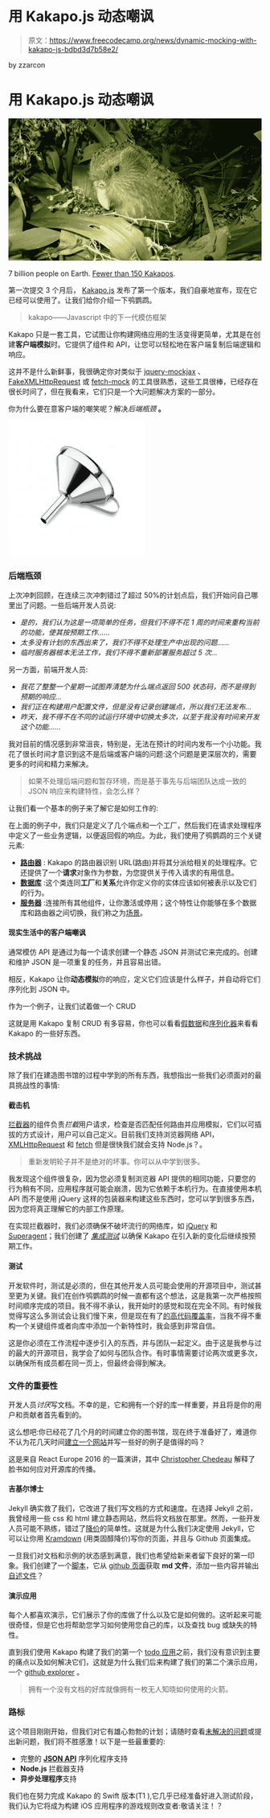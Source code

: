 # 用 Kakapo.js 动态嘲讽

> 原文：<https://www.freecodecamp.org/news/dynamic-mocking-with-kakapo-js-bdbd3d7b58e2/>

by zzarcon

# 用 Kakapo.js 动态嘲讽

![1*AWc9hdd-JQUromU-wYWeDA](img/51f3ebdaeff8871969a0d38b93eeca79.png)

7 billion people on Earth. [Fewer than 150 Kakapos](http://kakaporecovery.org.nz).

第一次提交 3 个月后， [Kakapo.js](http://github.com/devlucky/Kakapo.js) 发布了第一个版本，我们自豪地宣布，现在它已经可以使用了。让我们给你介绍一下鸮鹦鹉。

> kakapo——Javascript 中的下一代模仿框架

Kakapo 只是一套工具，它试图让你构建网络应用的生活变得更简单，尤其是在创建**客户端模拟**时。它提供了组件和 API，让您可以轻松地在客户端复制后端逻辑和响应。

这并不是什么新鲜事，我很确定你对类似于 [jquery-mockjax](https://github.com/jakerella/jquery-mockjax) 、 [FakeXMLHttpRequest](https://github.com/pretenderjs/FakeXMLHttpRequest) 或 [fetch-mock](https://github.com/wheresrhys/fetch-mock) 的工具很熟悉，这些工具很棒，已经存在很长时间了，但在我看来，它们只是一个大问题解决方案的一部分。

你为什么要在意客户端的嘲笑呢？解决*后端瓶颈* **。**

![1*UJ2ClAEKWpWAM_QF5kj9Kg](img/78fa3cb7efa553bf495ad19135245884.png)

### 后端瓶颈

上次冲刺回顾，在连续三次冲刺错过了超过 50%的计划点后，我们开始问自己哪里出了问题。一些后端开发人员说:

*   *是的，我们认为这是一项简单的任务，但我们不得不花 1 周的时间来重构当前的功能，使其按预期工作……*
*   *太多没有计划的东西出来了，我们不得不处理生产中出现的问题……*
*   *临时服务器根本无法工作，我们不得不重新部署服务超过 5 次…*

另一方面，前端开发人员:

*   *我花了整整一个星期一试图弄清楚为什么端点返回 500 状态码，而不是得到预期的响应…*
*   *我们正在构建用户配置文件，但是没有记录创建端点，所以我们无法发布…*
*   *昨天，我不得不在不同的试运行环境中切换太多次，以至于我没有时间来开发这个功能……*

我对目前的情况感到非常沮丧，特别是，无法在预计的时间内发布一个小功能。我花了很长时间才意识到这不是后端或客户端的问题:这个问题是更深层次的，需要更多的时间和精力来解决。

> 如果不处理后端问题和暂存环境，而是基于事先与后端团队达成一致的 JSON 响应来构建特性，会怎么样？

让我们看一个基本的例子来了解它是如何工作的:

在上面的例子中，我们只是定义了几个端点和一个工厂，然后我们在请求处理程序中定义了一些业务逻辑，以便返回假的响应。为此，我们使用了鸮鹦鹉的三个关键元素:

*   [**路由器**](http://devlucky.github.io/kakapo-js#router) : Kakapo 的路由器识别 URL(路由)并将其分派给相关的处理程序。它还提供了一个**请求**对象作为参数，为您提供关于传入请求的有用信息。
*   [**数据库**](http://devlucky.github.io/kakapo-js#database) :这个类连同**工厂**和**关系**允许你定义你的实体应该如何被表示以及它们的行为。
*   [**服务器**](http://devlucky.github.io/kakapo-js#server) :连接所有其他组件，让你激活或停用；这个特性让你能够在多个数据库和路由器之间切换，我们称之为[场景](http://devlucky.github.io/kakapo-js#scenarios)。

#### 现实生活中的客户端嘲讽

通常模仿 API 是通过为每一个请求创建一个静态 JSON 并测试它来完成的。创建和维护 JSON 是一项重复的任务，并且容易出错。

相反，Kakapo 让你**动态模拟**你的响应，定义它们应该是什么样子，并自动将它们序列化到 JSON 中。

作为一个例子，让我们试着做一个 CRUD

这就是用 Kakapo 复制 CRUD 有多容易，你也可以看看[假数据](http://devlucky.github.io/kakapo-js#fake-data)和[序列化器](http://devlucky.github.io/kakapo-js#serializers)来看看 Kakapo 的一些好东西。

### 技术挑战

除了我们在建造图书馆的过程中学到的所有东西，我想指出一些我们必须面对的最具挑战性的事情:

#### 截击机

[拦截器](http://devlucky.github.io/kakapo-js#interceptors)的组件负责*拦截*用户请求，检查是否匹配任何路由并应用模拟，它们以可插拔的方式设计，用户可以自己定义。目前我们支持浏览器网络 API， [XMLHttpRequest](https://developer.mozilla.org/en-US/docs/Web/API/XMLHttpRequest) 和 [fetch](https://developer.mozilla.org/en/docs/Web/API/Fetch_API) 但是很快我们就会支持 Node.js？。

> 重新发明轮子并不是绝对的坏事。你可以从中学到很多。

我发现这个组件很复杂，因为您必须复制浏览器 API 提供的相同功能，只要您的行为稍有不同，应用程序就可能会崩溃，因为它依赖于本机行为。在直接使用本机 API 而不是使用 jQuery 这样的包装器来构建这些东西时，您可以学到很多东西，因为您将真正理解它的内部工作原理。

在实现拦截器时，我们必须确保不破坏流行的网络库，如 [jQuery](http://api.jquery.com/jquery.ajax/) 和[Superagent](http://visionmedia.github.io/superagent/)；我们创建了 [*集成测试*](https://github.com/devlucky/Kakapo.js/tree/master/test/specs/integration) 以确保 Kakapo 在引入新的变化后继续按预期工作。

#### 测试

开发软件时，测试是必须的，但在其他开发人员可能会使用的开源项目中，测试甚至更为关键。我们在创作鸮鹦鹉的时候一直都有这个想法，这是我第一次严格按照时间顺序完成的项目。我不得不承认，我开始时的感觉和现在完全不同。有时候我觉得写这么多测试会让我们慢下来，但是现在有了[的高代码覆盖率](https://codecov.io/github/devlucky/Kakapo.js?branch=master)，当我不得不重构一个关键组件或者向库中添加一个新特性时，我会感到非常自信。

这是你必须在工作流程中逐步引入的东西，并与团队一起定义。由于这是我参与过的最大的开源项目，我学会了如何与团队合作。有时事情需要讨论两次或更多次，以确保所有成员都在同一页上，但最终会得到解决。

### 文件的重要性

开发人员*讨厌*写文档。不幸的是，它和拥有一个好的库一样重要，并且将是你的用户和贡献者首先看到的。

这么想吧:你已经花了几个月的时间建立你的图书馆，现在终于准备好了，难道你不认为花几天时间[建立一个网站](https://pages.github.com/)并写一些好的例子是值得的吗？

这是来自 React Europe 2016 的一篇演讲，其中 [Christopher Chedeau](https://twitter.com/Vjeux) 解释了脸书如何应对开源库的传播。

#### 吉基尔博士

Jekyll 确实救了我们，它改进了我们写文档的方式和速度。在选择 Jekyll 之前，我曾经用一些 css 和 html 建立静态网站，然后将文档放在那里。然而，一些开发人员可能不熟练，错过了[降价](https://en.wikipedia.org/wiki/Markdown)的简单性。这就是为什么我们决定使用 Jekyll，它可以让你用 [Kramdown](http://kramdown.gettalong.org/) (用类固醇降价)写你的页面，并且与 Github 页面集成。

一旦我们对文档和示例的状态感到满意，我们也希望给新来者留下良好的第一印象。我们创建了一个[脚本](https://github.com/devlucky/Kakapo.js/blob/master/create-readme.js)，它从 [github 页面](https://github.com/devlucky/devlucky.github.io)获取 **md 文件**，添加一些内容并输出[自述文件](https://github.com/devlucky/Kakapo.js/blob/master/README.md)？

#### 演示应用

每个人都喜欢演示，它们展示了你的库做了什么以及它是如何做的。这听起来可能很奇怪，但是它也将帮助您学习如何使用您自己的库，以及查找 bug 或缺失的特性。

直到我们使用 Kakapo 构建了我们的第一个 [todo 应用](https://kakapo-todo-app.firebaseapp.com/)之前，我们没有意识到主要的痛点以及如何解决它们，这就是为什么我们后来构建了我们的第二个演示应用，一个 [github explorer](https://kakapo-github-explorer.firebaseapp.com/) 。

> 拥有一个没有文档的好库就像拥有一枚无人知晓如何使用的火箭。

### 路标

这个项目刚刚开始，但我们对它有雄心勃勃的计划；请随时查看[未解决的问题](https://github.com/devlucky/Kakapo.js/issues)或提出新问题，我们将不胜感激！以下是一些最重要的:

*   完整的 [**JSON API**](http://jsonapi.org) 序列化程序支持
*   **Node.js** 拦截器支持
*   **异步处理程序**支持

我们也在努力完成 Kakapo 的 Swift 版本(T1 ),它几乎已经准备好进入测试阶段，我们认为它将成为构建 iOS 应用程序的游戏规则改变者:敬请关注！？